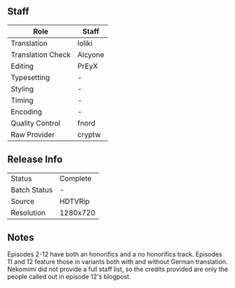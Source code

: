 ## Staff

| Role              | Staff                               |
|-------------------|-------------------------------------|
| Translation       | loliki                              |
| Translation Check | Alcyone                             |
| Editing           | PrEyX                               |
| Typesetting       | -                                   |
| Styling           | -                                   |
| Timing            | -                                   |
| Encoding          | -                                   |
| Quality Control   | fnord                               |
| Raw Provider      | cryptw                              |

## Release Info

|              |           |
|--------------|-----------|
| Status       | Complete  |
| Batch Status | -         |
| Source       | HDTVRip   |
| Resolution   | 1280x720  |

## Notes
Episodes 2-12 have both an honorifics and a no honorifics track. Episodes 11 and 12 feature those in variants both with and without German translation. Nekomimi did not provide a full staff list, so the credits provided are only the people called out in episode 12's blogpost.

